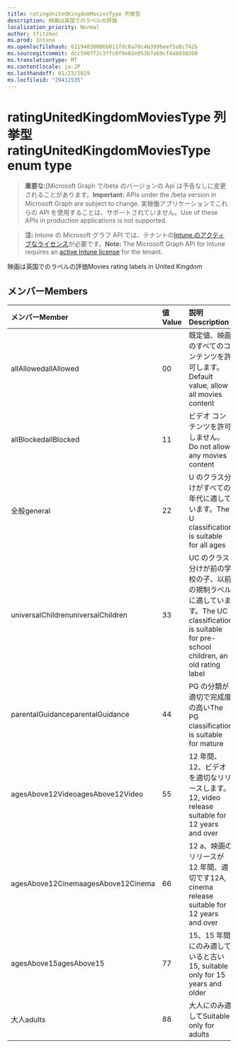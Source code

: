 ```yaml
---
title: ratingUnitedKingdomMoviesType 列挙型
description: 映画は英国でのラベルの評価
localization_priority: Normal
author: tfitzmac
ms.prod: Intune
ms.openlocfilehash: 62194038006b011fdc8a70c4b399beef5e8c742b
ms.sourcegitcommit: dcc5907f2c3ffc0f0e82e953b7ab9cf4ab938360
ms.translationtype: MT
ms.contentlocale: ja-JP
ms.lasthandoff: 01/23/2019
ms.locfileid: "29412535"
---
```

# <a name="ratingunitedkingdommoviestype-enum-type"></a><span data-ttu-id="01858-103">ratingUnitedKingdomMoviesType 列挙型</span><span class="sxs-lookup"><span data-stu-id="01858-103">ratingUnitedKingdomMoviesType enum type</span></span>

> <span data-ttu-id="01858-104">**重要な:**[Microsoft Graph で/beta のバージョンの Api は予告なしに変更されることがあります。</span><span class="sxs-lookup"><span data-stu-id="01858-104">**Important:** APIs under the /beta version in Microsoft Graph are subject to change.</span></span> <span data-ttu-id="01858-105">実稼働アプリケーションでこれらの API を使用することは、サポートされていません。</span><span class="sxs-lookup"><span data-stu-id="01858-105">Use of these APIs in production applications is not supported.</span></span>

> <span data-ttu-id="01858-106">**注:** Intune の Microsoft グラフ API では、テナントの[Intune のアクティブなライセンス](https://go.microsoft.com/fwlink/?linkid=839381)が必要です。</span><span class="sxs-lookup"><span data-stu-id="01858-106">**Note:** The Microsoft Graph API for Intune requires an [active Intune license](https://go.microsoft.com/fwlink/?linkid=839381) for the tenant.</span></span>

<span data-ttu-id="01858-107">映画は英国でのラベルの評価</span><span class="sxs-lookup"><span data-stu-id="01858-107">Movies rating labels in United Kingdom</span></span>

## <a name="members"></a><span data-ttu-id="01858-108">メンバー</span><span class="sxs-lookup"><span data-stu-id="01858-108">Members</span></span>
|<span data-ttu-id="01858-109">メンバー</span><span class="sxs-lookup"><span data-stu-id="01858-109">Member</span></span>|<span data-ttu-id="01858-110">値</span><span class="sxs-lookup"><span data-stu-id="01858-110">Value</span></span>|<span data-ttu-id="01858-111">説明</span><span class="sxs-lookup"><span data-stu-id="01858-111">Description</span></span>|
|:---|:---|:---|
|<span data-ttu-id="01858-112">allAllowed</span><span class="sxs-lookup"><span data-stu-id="01858-112">allAllowed</span></span>|<span data-ttu-id="01858-113">0</span><span class="sxs-lookup"><span data-stu-id="01858-113">0</span></span>|<span data-ttu-id="01858-114">既定値、映画のすべてのコンテンツを許可します。</span><span class="sxs-lookup"><span data-stu-id="01858-114">Default value, allow all movies content</span></span>|
|<span data-ttu-id="01858-115">allBlocked</span><span class="sxs-lookup"><span data-stu-id="01858-115">allBlocked</span></span>|<span data-ttu-id="01858-116">1</span><span class="sxs-lookup"><span data-stu-id="01858-116">1</span></span>|<span data-ttu-id="01858-117">ビデオ コンテンツを許可しません。</span><span class="sxs-lookup"><span data-stu-id="01858-117">Do not allow any movies content</span></span>|
|<span data-ttu-id="01858-118">全般</span><span class="sxs-lookup"><span data-stu-id="01858-118">general</span></span>|<span data-ttu-id="01858-119">2</span><span class="sxs-lookup"><span data-stu-id="01858-119">2</span></span>|<span data-ttu-id="01858-120">U のクラス分けがすべての年代に適しています。</span><span class="sxs-lookup"><span data-stu-id="01858-120">The U classification is suitable for all ages</span></span>|
|<span data-ttu-id="01858-121">universalChildren</span><span class="sxs-lookup"><span data-stu-id="01858-121">universalChildren</span></span>|<span data-ttu-id="01858-122">3</span><span class="sxs-lookup"><span data-stu-id="01858-122">3</span></span>|<span data-ttu-id="01858-123">UC のクラス分けが前の学校の子、以前の規制ラベルに適しています。</span><span class="sxs-lookup"><span data-stu-id="01858-123">The UC classification is suitable for pre-school children, an old rating label</span></span>|
|<span data-ttu-id="01858-124">parentalGuidance</span><span class="sxs-lookup"><span data-stu-id="01858-124">parentalGuidance</span></span>|<span data-ttu-id="01858-125">4</span><span class="sxs-lookup"><span data-stu-id="01858-125">4</span></span>|<span data-ttu-id="01858-126">PG の分類が適切で完成度の高い</span><span class="sxs-lookup"><span data-stu-id="01858-126">The PG classification is suitable for mature</span></span>|
|<span data-ttu-id="01858-127">agesAbove12Video</span><span class="sxs-lookup"><span data-stu-id="01858-127">agesAbove12Video</span></span>|<span data-ttu-id="01858-128">5</span><span class="sxs-lookup"><span data-stu-id="01858-128">5</span></span>|<span data-ttu-id="01858-129">12 年間、12、ビデオを適切なリリースします。</span><span class="sxs-lookup"><span data-stu-id="01858-129">12, video release suitable for 12 years and over</span></span>|
|<span data-ttu-id="01858-130">agesAbove12Cinema</span><span class="sxs-lookup"><span data-stu-id="01858-130">agesAbove12Cinema</span></span>|<span data-ttu-id="01858-131">6</span><span class="sxs-lookup"><span data-stu-id="01858-131">6</span></span>|<span data-ttu-id="01858-132">12 a、映画のリリースが 12 年間、適切です</span><span class="sxs-lookup"><span data-stu-id="01858-132">12A, cinema release suitable for 12 years and over</span></span>|
|<span data-ttu-id="01858-133">agesAbove15</span><span class="sxs-lookup"><span data-stu-id="01858-133">agesAbove15</span></span>|<span data-ttu-id="01858-134">7</span><span class="sxs-lookup"><span data-stu-id="01858-134">7</span></span>|<span data-ttu-id="01858-135">15、15 年間にのみ適していると古い</span><span class="sxs-lookup"><span data-stu-id="01858-135">15, suitable only for 15 years and older</span></span>|
|<span data-ttu-id="01858-136">大人</span><span class="sxs-lookup"><span data-stu-id="01858-136">adults</span></span>|<span data-ttu-id="01858-137">8</span><span class="sxs-lookup"><span data-stu-id="01858-137">8</span></span>|<span data-ttu-id="01858-138">大人にのみ適して</span><span class="sxs-lookup"><span data-stu-id="01858-138">Suitable only for adults</span></span>|




